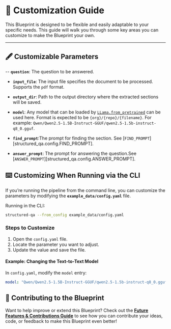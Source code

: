 # 🎨 **Customization Guide**

This Blueprint is designed to be flexible and easily adaptable to your specific needs. This guide will walk you through some key areas you can customize to make the Blueprint your own.

---

## 🖋️ **Customizable Parameters**

-- **`question`**: The question to be answered.

- **`input_file`**: The input file specifies the document to be processed. Supports the `pdf` format.

- **`output_dir`**: Path to the output directory where the extracted sections will be saved.

- **`model`**: Any model that can be loaded by [`LLama.from_pretrained`](https://llama-cpp-python.readthedocs.io/en/latest/#pulling-models-from-hugging-face-hub) can be used here. Format is expected to be `{org}/{repo}/{filename}`. For example: `Qwen/Qwen2.5-1.5B-Instruct-GGUF/qwen2.5-1.5b-instruct-q8_0.gguf`.

- **`find_prompt`**:The prompt for finding the section. See [`FIND_PROMPT`][structured_qa.config.FIND_PROMPT].

- **`answer_prompt`**: The prompt for answering the question.See [`ANSWER_PROMPT`][structured_qa.config.ANSWER_PROMPT].

## ⌨️ **Customizing When Running via the CLI**

If you’re running the pipeline from the command line, you can customize the parameters by modifying the **`example_data/config.yaml`** file.

Running in the CLI:
```bash
structured-qa --from_config example_data/config.yaml
```

### Steps to Customize
1. Open the `config.yaml` file.
2. Locate the parameter you want to adjust.
3. Update the value and save the file.

#### Example: Changing the Text-to-Text Model
In `config.yaml`, modify the `model` entry:

```yaml
model: "Qwen/Qwen2.5-1.5B-Instruct-GGUF/qwen2.5-1.5b-instruct-q8_0.gguf"
```


## 🤝 **Contributing to the Blueprint**

Want to help improve or extend this Blueprint? Check out the **[Future Features & Contributions Guide](future-features-contributions.md)** to see how you can contribute your ideas, code, or feedback to make this Blueprint even better!
